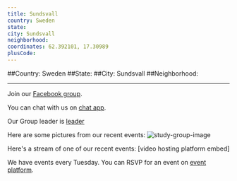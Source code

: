 ```yaml
---
title: Sundsvall
country: Sweden
state: 
city: Sundsvall
neighborhood: 
coordinates: 62.392101, 17.30989
plusCode:
---
```


##Country: Sweden
##State: 
##City: Sundsvall
##Neighborhood: 
*****
Join our [Facebook group](https://www.facebook.com/groups/free.code.camp.sundsvall).

You can chat with us on [chat app]().

Our Group leader is [leader]()

Here are some pictures from our recent events:
![study-group-image]()

Here's a stream of one of our recent events:
[video hosting platform embed]

We have events every Tuesday. You can RSVP for an event on [event platform]().
